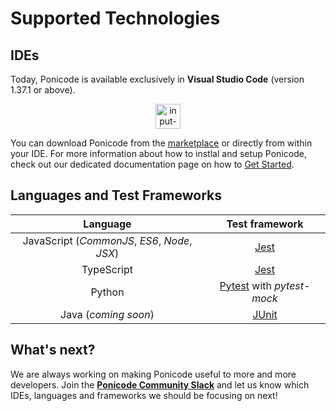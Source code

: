 # Supported Technologies 

## IDEs

Today, Ponicode is available exclusively in **Visual Studio Code** (version 1.37.1 or above).

<p align="center">
    <img src="ut_extension/supported_technologies/images/vs_code.png" alt="input-column-selector" width="40"/>
</p>

You can download Ponicode from the [marketplace](https://marketplace.visualstudio.com/items?itemName=ponicode.ponicode&utm_source=VSCode.pro&utm_campaign=AhmadAwais) or directly from within your IDE. For more information about how to instlal and setup Ponicode, check out our dedicated documentation page on how to [Get Started](../get_started/README.md).
 
## Languages and Test Frameworks

|  Language  |           Test framework           |
|:--------: |:--------------------------------: |
| JavaScript (*CommonJS*, *ES6*, *Node*, *JSX*) |     [Jest](https://jestjs.io/)     |
| TypeScript |     [Jest](https://jestjs.io/)     |
|   Python   | [Pytest](https://docs.pytest.org/) with *pytest-mock* |
| Java (*coming soon*) | [JUnit](https://junit.org/junit5/)

## What's next?

We are always working on making Ponicode useful to more and more developers. Join the **[Ponicode Community Slack](https://ponicode-community.slack.com/join/shared_invite/zt-fiq4fhkg-DE~a_FkJ7xtiZxW7efyA4Q#/)** and let us know which IDEs, languages and frameworks we should be focusing on next!
